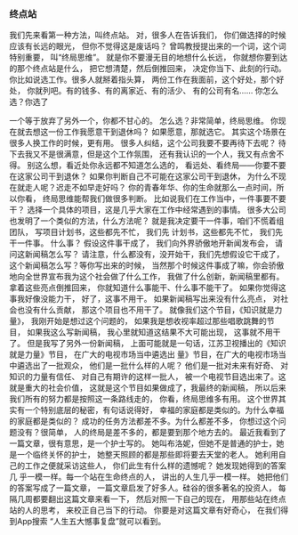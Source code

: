 ### 终点站

我们先来看第一种方法，叫终点站。
对，很多人在告诉我们，
你们做选择的时候应该有长远的眼光，
但你不觉得这是废话吗？
曾鸣教授提出来的一个词，这个词特别重要，
叫“终局思维”。
就是你不要漫无目的地想什么长远，
你就想你要到达的那个终点站是什么，
把它想清楚，然后倒推回来，
决定你当下、此刻的行动。
你比如说选工作。很多人就掰着指头算，
两份工作在我面前，这个好处，那个好处，
你就列吧。有的钱多、有的离家近、有的活少、
有的公司有名……
你怎么选？你选了

一个等于放弃了另外一个，你都不甘心的。
怎么选？非常简单，终局思维。
你现在就去想这一份工作我愿意干到退休吗？
如果愿意，那就选它。
其实这个场景在很多人换工作的时候，更有用。
很多人纠结，这个公司我要不要再待下去呢？
待下去我又不是很满意，但是这个工作氛围，
还有我认识的一个人，我又有点舍不得。
别这么想，看近处你永远都不知道怎么选的，
看远处、看终局——你要不要在这家公司干到退休？
如果你判断自己不可能在这家公司干到退休，
为什么不现在就走人呢？迟走不如早走好吗？
你的青春年华、你的生命就那么一点时间，所以你看，
终局思维能帮我们做很多判断。
比如说我们在工作当中，一件事要不要干？
选择一个具体的项目，这是几乎大家在工作中经常遇到的事情。
很多大公司也发明了一个类似的方法，什么方法呢？
就是我决定要干一件事，咱们不慌着组团队，
写项目计划书，这些都先不忙，
我们先
计划书，这些都先不忙，
我们先干一件事。
什么事？
假设这件事干成了，
我们向外界骄傲地开新闻发布会，
请问这新闻稿怎么写？
请注意，什么都没有，没开始干，我们先想假设它干成了，
这个新闻稿怎么写？等你写出来的时候，
当然那个时候这件事成了嘛，你会骄傲地向全世界宣布我为这个社会做了什么工作，
我做了什么创新，新闻稿里都有。拿着这些亮点倒推回来，
你就知道什么事能干、什么事不能干了。
如果你觉得这事我好像没能力干，
好了，这事不用干。
如果新闻稿写出来没有什么亮点，
对社会也没有什么贡献，
那这个项目也不用干了。
就像我们这个节目，《知识就是力量》，
我刚开始是想过这个问题的，
如果我是想收视率超过那些唱歌跳舞的节目，
如果我这么写新闻稿，
我心里就知道这结果不大可能出现，
这事就不用干了。
但是我写了另外一份新闻稿，
上面可能就是一句话，江苏卫视播出的《知识就是力量》节目，
在广大的电视市场当中遴选出
量》节目，在广大的电视市场当中遴选出了一批观众，
他们是一批什么样的人呢？
他们是一批对未来有好奇、
对知识的力量有信任、
对自己有期许的这样一批人，
被一个电视节目选出来了。这就是重大的社会价值，
这就是这个节目如果做成了，我最终的新闻稿，
所以后来我们所有的努力都是按照这一条路线走的，
你看，终局思维多有用。
这个世界其实有一个特别底层的秘密，有句话说得好，
幸福的家庭都是类似的。为什么幸福的家庭都是类似的？
成功的任务方法都差不多。为什么都差不多，
你想过这个问题没有？很简单，
人的终局是差不多的，都是要到那个地方去的。
最近我看到了一篇文章，很有意思，是一个护士写的。
她叫布洛妮，但她不是普通的护士，她是一个临终关怀的护士，
她整天照顾的都是那些即将要去天堂的老人。
她利用自己的工作之便就采访这些人，
你们此生有什么样的遗憾呢？
她发现她得到的答案几
乎一模一样。每一个站在生命终点的人，
讲出的人生几乎一模一样。
她把他们的答案写成了一篇文章，
一篇文章启发了好多人。硅谷的很多著名的投资人，
每隔几周都要翻出这篇文章来看一下，
然后对照一下自己的现在，
用那些站在终点站的人的思考，
来校正自己当下的行动。
你要是对这篇文章有好奇心，
在我们得到App搜索
“人生五大憾事复盘”就可以看到。